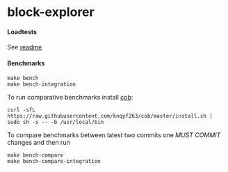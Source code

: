 # block-explorer

#### Loadtests
See [readme](load/README.md)

#### Benchmarks
```
make bench
make bench-integration
```
To run comparative benchmarks install [cob](https://github.com/knqyf263/cob):
```
curl -sfL https://raw.githubusercontent.com/knqyf263/cob/master/install.sh | sudo sh -s -- -b /usr/local/bin
```
To compare benchmarks between latest two commits one *MUST COMMIT* changes and then run
```
make bench-compare
make bench-compare-integration
```
